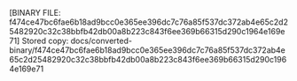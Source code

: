 [BINARY FILE: f474ce47bc6fae6b18ad9bcc0e365ee396dc7c76a85f537dc372ab4e65c2d25482920c32c38bbfb42db00a8b223c843f6ee369b66315d290c1964e169e71]
Stored copy: docs/converted-binary/f474ce47bc6fae6b18ad9bcc0e365ee396dc7c76a85f537dc372ab4e65c2d25482920c32c38bbfb42db00a8b223c843f6ee369b66315d290c1964e169e71
